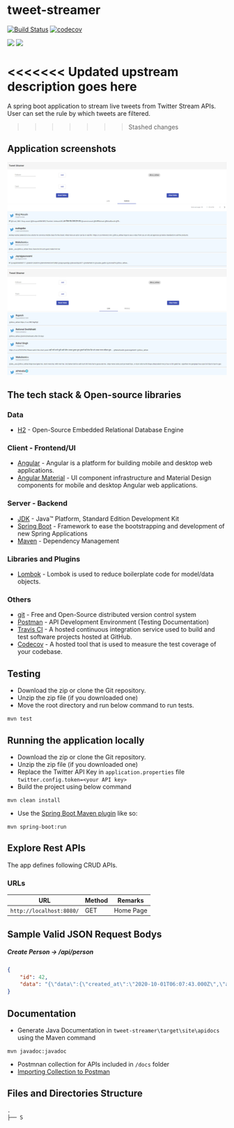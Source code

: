 # tweet-streamer

[![Build Status](https://travis-ci.org/ismail5701/tweet-streamer.svg?branch=master)](https://travis-ci.org/ismail5701/tweet-streamer) [![codecov](https://codecov.io/gh/ismail5701/tweet-streamer/branch/master/graph/badge.svg)](https://codecov.io/gh/ismail5701/tweet-streamer)

<p>
	<a alt="GitHub repo size">
        <img src="https://img.shields.io/github/repo-size/ismail5701/tweet-streamer" />
    </a>    
    <a alt="Java">
        <img src="https://img.shields.io/badge/Java%20Version-v11-blue" />
    </a>
</p>

<<<<<<< Updated upstream
description goes here
=======
A spring boot application to stream live tweets from Twitter Stream APIs. User can set the rule by which tweets are filtered.
>>>>>>> Stashed changes
     
## Application screenshots

<img src="docs\history.PNG"/>
<img src="docs\live.PNG"/>

## The tech stack & Open-source libraries

### Data

* 	[H2](https://www.h2database.com/html/main.html) - Open-Source Embedded Relational Database Engine

### Client - Frontend/UI

* 	[Angular](https://angular.io/) - Angular is a platform for building mobile and desktop web applications.
* 	[Angular Material](https://material.angular.io/) - UI component infrastructure and Material Design components for mobile and desktop Angular web applications.

### Server - Backend

* 	[JDK](https://www.oracle.com/java/technologies/javase-jdk11-downloads.html) - Java™ Platform, Standard Edition Development Kit
* 	[Spring Boot](https://spring.io/projects/spring-boot) - Framework to ease the bootstrapping and development of new Spring Applications
* 	[Maven](https://maven.apache.org/) - Dependency Management

###  Libraries and Plugins

* 	[Lombok](https://projectlombok.org/) - Lombok is used to reduce boilerplate code for model/data objects.

### Others 

* 	[git](https://git-scm.com/) - Free and Open-Source distributed version control system
* 	[Postman](https://www.getpostman.com/) - API Development Environment (Testing Documentation)
* 	[Travis CI](https://travis-ci.org/github/ismail5701/tweet-streamer) - A hosted continuous integration service used to build and test software projects hosted at GitHub.
* 	[Codecov](https://codecov.io/gh/ismail5701/tweet-streamer) - A hosted tool that is used to measure the test coverage of your codebase.

## Testing

* 	Download the zip or clone the Git repository.
* 	Unzip the zip file (if you downloaded one)
*   Move the root directory and run below command to run tests.

```shell
mvn test
```

## Running the application locally

* 	Download the zip or clone the Git repository.
* 	Unzip the zip file (if you downloaded one)
*   Replace the Twitter API Key in `application.properties` file `twitter.config.token=<your API key>`
*   Build the project using below command
```shell
mvn clean install
```
*   Use the [Spring Boot Maven plugin](https://docs.spring.io/spring-boot/docs/current/reference/html/build-tool-plugins-maven-plugin.html) like so:

```shell
mvn spring-boot:run
```

## Explore Rest APIs

The app defines following CRUD APIs.

### URLs

|                  URL                   | Method |          Remarks       |
|----------------------------------------|--------|------------------------|
|`http://localhost:8080/`                | GET    | Home Page              |

## Sample Valid JSON Request Bodys

##### Create Person -> /api/person

```json
{
	"id": 42,
	"data": "{\"data\":{\"created_at\":\"2020-10-01T06:07:43.000Z\",\"author_id\":\"806204521919762432\",\"id\":\"1311548328186834945\",\"text\":\"RT @ashoswai: No end to Upper caste terror! Another Dalit woman has been gang-raped and killed in UP under Modi-Yogi's Raj! https://t.co/6a…\"},\"includes\":{\"users\":[{\"id\":\"806204521919762432\",\"name\":\"rabia\",\"username\":\"rabiiik527\"}]},\"matching_rules\":[{\"id\":1311547334208053248,\"tag\":\"\"}]}"
}
```

## Documentation

* 	Generate Java Documentation in `tweet-streamer\target\site\apidocs` using the Maven command 

```shell
mvn javadoc:javadoc
```

* 	Postmnan collection for APIs included in `/docs` folder
*   [Importing Collection to Postman](https://learning.postman.com/docs/getting-started/importing-and-exporting-data/)


## Files and Directories Structure

```text
.
├── S
```
